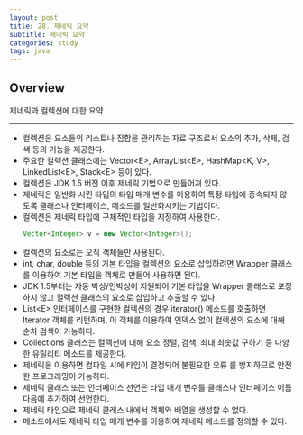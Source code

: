 ```yaml
---
layout: post
title: 28. 제네릭 요약
subtitle: 제네릭 요약
categories: study
tags: java
---
```


## Overview

제네릭과 컬렉션에 대한 요약

***

- 컬렉션은 요소들의 리스트나 집합을 관리하는 자료 구조로서 요소의 추가, 삭제, 검색 등의 기능을 제공한다.
- 주요한 컬렉션 클래스에는 Vector&lt;E&gt;, ArrayList&lt;E&gt;, HashMap&lt;K, V&gt;, LinkedList&lt;E&gt;, Stack&lt;E&gt; 등이 있다.
- 컬렉션은 JDK 1.5 버전 이후 제네릭 기법으로 만들어져 있다.
- 제네릭은 일반화 시킨 타입의 타입 매개 변수를 이용하여 특정 타입에 종속되지 않도록 클래스나 인터페이스, 메소드를 일반화시키는 기법이다.
- 컬렉션은 제네릭 타입에 구체적인 타입을 지정하여 사용한다.
  ```java
  Vector<Integer> v = new Vector<Integer>();
  ```
- 컬렉션의 요소로는 오직 객체들만 사용된다.
- int, char, double 등의 기본 타입을 컬렉션의 요소로 삽입하려면 Wrapper 클래스를 이용하여 기본 타입을 객체로 만들어 사용하면 된다.
- JDK 1.5부터는 자동 박싱/언박싱이 지원되어 기본 타입을 Wrapper 클래스로 포장하지 않고 컬렉션 클래스의 요소로 삽입하고 추출할 수 있다.
- List&lt;E&gt; 인터페이스를 구현한 컬렉션의 경우 iterator() 메소드를 호출하면 Iterator 객체를 리턴하며, 이 객체를 이용하여 인덱스 없이 컬렉션의 요소에 대해 순차 검색이 가능하다.
- Collections 클래스는 컬렉션에 대해 요소 정렬, 검색, 최대 최솟값 구하기 등 다양한 유틸리티 메소드를 제공한다.
- 제네릭을 이용하면 컴파일 시에 타입이 결정되어 불필요한 오류 를 방지하므로 안전한 프로그래밍이 가능하다.
- 제네릭 클래스 또는 인터페이스 선언은 타입 매개 변수를 클래스나 인터페이스 이름 다음에 추가하여 선언한다.
- 제네릭 타입으로 제네릭 클래스 내에서 객체와 배열을 생성할 수 없다.
- 메소드에서도 제네릭 타입 매개 변수를 이용하여 제네릭 메소드를 정의할 수 있다.